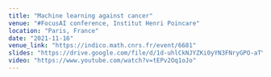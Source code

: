 ```yaml
---
title: "Machine learning against cancer"
venue: "#FocusAI conference, Institut Henri Poincare"
location: "Paris, France"
date: "2021-11-16"
venue_link: "https://indico.math.cnrs.fr/event/6681"
slides: "https://drive.google.com/file/d/1d-uhlCkNJYZKi0yYN3FNryGPO-aTY_3f/view?usp=sharing"
video: "https://www.youtube.com/watch?v=tEPv2Oq1oJo"
---
```

